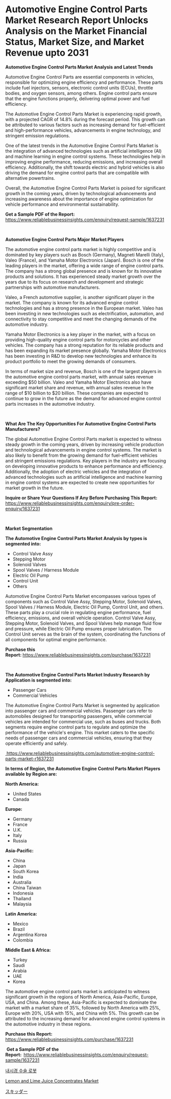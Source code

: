 <p><h1>Automotive Engine Control Parts Market Research Report Unlocks Analysis on the Market Financial Status, Market Size, and Market Revenue upto 2031</h1></p><p><strong>Automotive Engine Control Parts Market Analysis and Latest Trends</strong></p>
<p><p>Automotive Engine Control Parts are essential components in vehicles, responsible for optimizing engine efficiency and performance. These parts include fuel injectors, sensors, electronic control units (ECUs), throttle bodies, and oxygen sensors, among others. Engine control parts ensure that the engine functions properly, delivering optimal power and fuel efficiency.</p><p>The Automotive Engine Control Parts Market is experiencing rapid growth, with a projected CAGR of 14.8% during the forecast period. This growth can be attributed to various factors such as increasing demand for fuel-efficient and high-performance vehicles, advancements in engine technology, and stringent emission regulations. </p><p>One of the latest trends in the Automotive Engine Control Parts Market is the integration of advanced technologies such as artificial intelligence (AI) and machine learning in engine control systems. These technologies help in improving engine performance, reducing emissions, and increasing overall efficiency. Additionally, the shift towards electric and hybrid vehicles is also driving the demand for engine control parts that are compatible with alternative powertrains.</p><p>Overall, the Automotive Engine Control Parts Market is poised for significant growth in the coming years, driven by technological advancements and increasing awareness about the importance of engine optimization for vehicle performance and environmental sustainability.</p></p>
<p><strong>Get a Sample PDF of the Report:&nbsp;</strong> <a href="https://www.reliablebusinessinsights.com/enquiry/request-sample/1637231">https://www.reliablebusinessinsights.com/enquiry/request-sample/1637231</a></p>
<p>&nbsp;</p>
<p><strong>Automotive Engine Control Parts Major Market Players</strong></p>
<p><p>The automotive engine control parts market is highly competitive and is dominated by key players such as Bosch (Germany), Magneti Marelli (Italy), Valeo (France), and Yamaha Motor Electronics (Japan). Bosch is one of the leading players in the market, offering a wide range of engine control parts. The company has a strong global presence and is known for its innovative products and solutions. It has experienced steady market growth over the years due to its focus on research and development and strategic partnerships with automotive manufacturers.</p><p>Valeo, a French automotive supplier, is another significant player in the market. The company is known for its advanced engine control technologies and has a strong presence in the European market. Valeo has been investing in new technologies such as electrification, automation, and connectivity to stay competitive and meet the changing demands of the automotive industry.</p><p>Yamaha Motor Electronics is a key player in the market, with a focus on providing high-quality engine control parts for motorcycles and other vehicles. The company has a strong reputation for its reliable products and has been expanding its market presence globally. Yamaha Motor Electronics has been investing in R&D to develop new technologies and enhance its product portfolio to meet the growing demands of consumers.</p><p>In terms of market size and revenue, Bosch is one of the largest players in the automotive engine control parts market, with annual sales revenue exceeding $50 billion. Valeo and Yamaha Motor Electronics also have significant market share and revenue, with annual sales revenue in the range of $10 billion to $20 billion. These companies are expected to continue to grow in the future as the demand for advanced engine control parts increases in the automotive industry.</p></p>
<p>&nbsp;</p>
<p><strong>What Are The Key Opportunities For Automotive Engine Control Parts Manufacturers?</strong></p>
<p><p>The global Automotive Engine Control Parts market is expected to witness steady growth in the coming years, driven by increasing vehicle production and technological advancements in engine control systems. The market is also likely to benefit from the growing demand for fuel-efficient vehicles and stringent emissions regulations. Key players in the industry are focusing on developing innovative products to enhance performance and efficiency. Additionally, the adoption of electric vehicles and the integration of advanced technologies such as artificial intelligence and machine learning in engine control systems are expected to create new opportunities for market growth in the future.</p></p>
<p><strong>Inquire or Share Your Questions If Any Before Purchasing This Report:</strong> <a href="https://www.reliablebusinessinsights.com/enquiry/pre-order-enquiry/1637231">https://www.reliablebusinessinsights.com/enquiry/pre-order-enquiry/1637231</a></p>
<p>&nbsp;</p>
<p><strong>Market Segmentation</strong></p>
<p><strong>The Automotive Engine Control Parts Market Analysis by types is segmented into:</strong></p>
<p><ul><li>Control Valve Assy</li><li>Stepping Motor</li><li>Solenoid Valves</li><li>Spool Valves / Harness Module</li><li>Electric Oil Pump</li><li>Control Unit</li><li>Others</li></ul></p>
<p><p>Automotive Engine Control Parts Market encompasses various types of components such as Control Valve Assy, Stepping Motor, Solenoid Valves, Spool Valves / Harness Module, Electric Oil Pump, Control Unit, and others. These parts play a crucial role in regulating engine performance, fuel efficiency, emissions, and overall vehicle operation. Control Valve Assy, Stepping Motor, Solenoid Valves, and Spool Valves help manage fluid flow and pressure, while Electric Oil Pump ensures proper lubrication. The Control Unit serves as the brain of the system, coordinating the functions of all components for optimal engine performance.</p></p>
<p><strong>Purchase this Report:&nbsp;</strong><a href="https://www.reliablebusinessinsights.com/purchase/1637231">https://www.reliablebusinessinsights.com/purchase/1637231</a></p>
<p>&nbsp;</p>
<p><strong>The Automotive Engine Control Parts Market Industry Research by Application is segmented into:</strong></p>
<p><ul><li>Passenger Cars</li><li>Commercial Vehicles</li></ul></p>
<p><p>The Automotive Engine Control Parts Market is segmented by application into passenger cars and commercial vehicles. Passenger cars refer to automobiles designed for transporting passengers, while commercial vehicles are intended for commercial use, such as buses and trucks. Both segments require engine control parts to regulate and optimize the performance of the vehicle's engine. This market caters to the specific needs of passenger cars and commercial vehicles, ensuring that they operate efficiently and safely.</p></p>
<p><a href="https://www.reliablebusinessinsights.com/automotive-engine-control-parts-market-r1637231">&nbsp;https://www.reliablebusinessinsights.com/automotive-engine-control-parts-market-r1637231</a></p>
<p><strong>In terms of Region, the Automotive Engine Control Parts Market Players available by Region are:</strong></p>
<p>
    <p> <strong> North America: </strong>
        <ul>
            <li>United States</li>
            <li>Canada</li>
        </ul>
        </p> 
    <p> <strong> Europe: </strong>
        <ul>
            <li>Germany</li>
            <li>France</li>
            <li>U.K.</li>
            <li>Italy</li>
            <li>Russia</li>
        </ul>
        </p> 
    <p> <strong> Asia-Pacific: </strong>
        <ul>
            <li>China</li>
            <li>Japan</li>
            <li>South Korea</li>
            <li>India</li>
            <li>Australia</li>
            <li>China Taiwan</li>
            <li>Indonesia</li>
            <li>Thailand</li>
            <li>Malaysia</li>
        </ul>
        </p> 
    <p> <strong> Latin America: </strong>
        <ul>
            <li>Mexico</li>
            <li>Brazil</li>
            <li>Argentina Korea</li>
            <li>Colombia</li>
        </ul>
        </p> 
    <p> <strong> Middle East & Africa: </strong>
        <ul>
            <li>Turkey</li>
            <li>Saudi</li>
            <li>Arabia</li>
            <li>UAE</li>
            <li>Korea</li>
        </ul>
    </p>
    </p>
<p><p>The automotive engine control parts market is anticipated to witness significant growth in the regions of North America, Asia-Pacific, Europe, USA, and China. Among these, Asia-Pacific is expected to dominate the market with a market share of 35%, followed by North America with 25%, Europe with 20%, USA with 15%, and China with 5%. This growth can be attributed to the increasing demand for advanced engine control systems in the automotive industry in these regions.</p></p>
<p><strong>Purchase this Report: </strong><a href="https://www.reliablebusinessinsights.com/purchase/1637231">https://www.reliablebusinessinsights.com/purchase/1637231</a></p>
<p>&nbsp;<strong>Get a Sample PDF of the Report:&nbsp;&nbsp;</strong><a href="https://www.reliablebusinessinsights.com/enquiry/request-sample/1637231">https://www.reliablebusinessinsights.com/enquiry/request-sample/1637231</a></p>
<p><strong></strong></p>
<p><p><a href="https://github.com/vdhdwjyp90142/Market-Research-Report-List-3/blob/main/4714724126963.md">내시경 수술 로봇</a></p><p><a href="https://github.com/marshallymanow/Market-Research-Report-List-1/blob/main/lemon-and-lime-juice-concentrates-market.md">Lemon and Lime Juice Concentrates Market</a></p><p><a href="https://github.com/sghwr779811674/Market-Research-Report-List-3/blob/main/1009871125078.md">スキッダー</a></p></p>